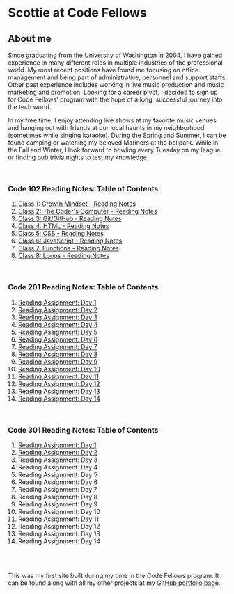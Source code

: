 # Scottie at Code Fellows

## About me

Since graduating from the University of Washington in 2004, I have gained experience in many different roles in multiple industries of the professional world. My most recent positions have found me focusing on office management and being part of administrative, personnel and support staffs. Other past experience includes working in live music production and music marketing and promotion. Looking for a career pivot, I decided to sign up for Code Fellows' program with the hope of a long, successful journey into the tech world.

In my free time, I enjoy attending live shows at my favorite music venues and hanging out with friends at our local haunts in my neighborhood (sometimes while singing karaoke). During the Spring and Summer, I can be found camping or watching my beloved Mariners at the ballpark. While in the Fall and Winter, I look forward to bowling every Tuesday on my league or finding pub trivia nights to test my knowledge.

<br/>

### Code 102 Reading Notes: Table of Contents
1. [Class 1: Growth Mindset - Reading Notes](class1.md)
2. [Class 2: The Coder's Computer - Reading Notes](class2.md)
3. [Class 3: Git/GitHub - Reading Notes](class3.md)
4. [Class 4: HTML - Reading Notes](class4.md)
5. [Class 5: CSS - Reading Notes](class5.md)
6. [Class 6: JavaScript - Reading Notes](class6.md)
7. [Class 7: Functions - Reading Notes](class7.md)
8. [Class 8: Loops - Reading Notes](class8.md)

<br/>

### Code 201 Reading Notes: Table of Contents
1. [Reading Assignment: Day 1](201-class-01.md)
2. [Reading Assignment: Day 2](201-class-02.md)
3. [Reading Assignment: Day 3](201-class-03.md)
4. [Reading Assignment: Day 4](201-class-04.md)
5. [Reading Assignment: Day 5](201-class-05.md)
6. [Reading Assignment: Day 6](201-class-06.md)
7. [Reading Assignment: Day 7](201-class-07.md)
8. [Reading Assignment: Day 8](201-class-08.md)
9. [Reading Assignment: Day 9](201-class-09.md)
10. [Reading Assignment: Day 10](201-class-10.md)
11. [Reading Assignment: Day 11](201-class-11.md)
12. [Reading Assignment: Day 12](201-class-12.md)
13. [Reading Assignment: Day 13](201-class-13.md)
14. [Reading Assignment: Day 14](201-class-14.md)

<br/>

### Code 301 Reading Notes: Table of Contents
1. [Reading Assignment: Day 1](301-class-01.md)
2. [Reading Assignment: Day 2](301-class-02.md)
3. Reading Assignment: Day 3
4. Reading Assignment: Day 4
5. Reading Assignment: Day 5
6. Reading Assignment: Day 6
7. Reading Assignment: Day 7
8. Reading Assignment: Day 8
9. Reading Assignment: Day 9
10. Reading Assignment: Day 10
11. Reading Assignment: Day 11
12. Reading Assignment: Day 12
13. Reading Assignment: Day 13
14. Reading Assignment: Day 14

<br/><br/>

This was my first site built during my time in the Code Fellows program. It can be found along with all my other projects at my [GitHub portfolio page](https://github.com/Scottie-Houghton/).
